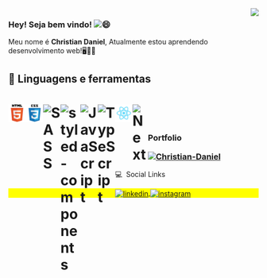 <img align="right"  src="https://ik.imagekit.io/hzqr8aao8im/.ilustracao-do-conceito-de-digitacao-de-codigo_114360-3581_u9DQGXWme.jpg"  />

### Hey! Seja bem vindo! <img src="https://raw.githubusercontent.com/kaueMarques/kaueMarques/master/hi.gif" width="24px">😄
<span>Meu nome é <strong> Christian Daniel</strong>, Atualmente estou aprendendo desenvolvimento web!🖥🙆‍♂</span> 


## 🔗 Linguagens e ferramentas
<h1 align-items="center" >
  <img align='left' alt='HTML5' width='35px' src="https://raw.githubusercontent.com/github/explore/80688e429a7d4ef2fca1e82350fe8e3517d3494d/topics/html/html.png"/>
  <img align='left' alt='CSS3' width='35px' src="https://raw.githubusercontent.com/github/explore/80688e429a7d4ef2fca1e82350fe8e3517d3494d/topics/css/css.png"/>
  <img align='left' alt='SASS' width='35px' src="https://img.icons8.com/color/48/000000/sass.png"/>
  <img align='left' alt="styled-components" width='40px' src="https://raw.githubusercontent.com/styled-components/brand/master/styled-components.png" />
  <img align='left' alt='JavaScript' width='35px' src="https://img.icons8.com/color/48/000000/javascript.png"/>
  <img align='left' alt='TypeScript' width='35px' src="https://img.icons8.com/color/48/000000/typescript.png"/>
  <img align='left' alt='React' width='35px' src="https://raw.githubusercontent.com/github/explore/80688e429a7d4ef2fca1e82350fe8e3517d3494d/topics/react/react.png"/>
  <img align='left' alt='Next' width='31px' src="https://assets.vercel.com/image/upload/v1607554385/repositories/next-js/next-logo.png"/>
  <br />
 </h1>
 
<h3>
  <p>Portfolio </p>
  <a href="https://christian-daniel.vercel.app/" target="_blank">
    <img align="center" src="https://img.shields.io/badge/-</> Christian Daniel-05122A?style=flat&logo=portfolio" alt="Christian-Daniel"/>
  </a>
</h3
  
  ## 💻 &nbsp;Social Links
  <br />
 
<p align="left" style="background:yellow">
  <a href="https://linkedin.com/in/christian-daniel-841921210" target="_blank">
    <img align="center" src="https://img.shields.io/badge/-ChristianDaniel-05122A?style=flat&logo=linkedin" alt="linkedin"/>
  </a>
  <a href="https://instagram.com/christian.daniel021" target="_blank">
   <img align="center" src="https://img.shields.io/badge/-ChristianDaniel-05122A?style=flat&logo=instagram" alt="instagram"/>
  </a>
</p>


